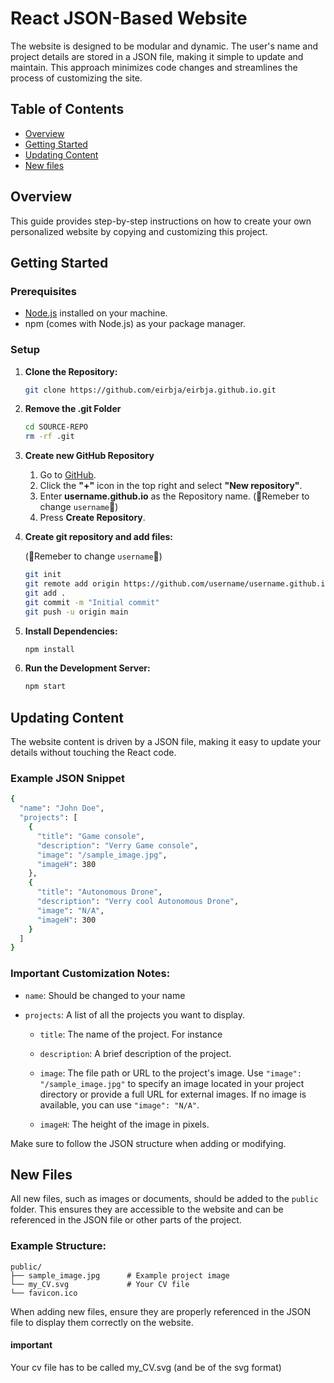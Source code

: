 # React JSON-Based Website

The website is designed to be modular and dynamic. The user's name and project details are stored in a JSON file, making it simple to update and maintain. This approach minimizes code changes and streamlines the process of customizing the site.



## Table of Contents

- [Overview](#overview)
- [Getting Started](#getting-started)
- [Updating Content](#updating-content)
- [New files](#new-files)

## Overview

This guide provides step-by-step instructions on how to create your own personalized website by copying and customizing this project.

## Getting Started

### Prerequisites

- [Node.js](https://nodejs.org/) installed on your machine. 
- npm (comes with Node.js) as your package manager.

### Setup

1. **Clone the Repository:**

    ```bash
    git clone https://github.com/eirbja/eirbja.github.io.git
    ```

2. **Remove the .git Folder**
    ```bash
    cd SOURCE-REPO
    rm -rf .git
    ```

3. **Create new GitHub Repository**

    1. Go to [GitHub](https://github.com/).
    2. Click the **"+"** icon in the top right and select **"New repository"**.
    3. Enter **username.github.io** as the Repository name. (🚨Remeber to change `username`🚨) 
    4. Press **Create Repository**.

3. **Create git repository and add files:**

    (🚨Remeber to change `username`🚨)

    ```bash
    git init
    git remote add origin https://github.com/username/username.github.io.git
    git add .
    git commit -m "Initial commit"
    git push -u origin main
    ```

5. **Install Dependencies:**

    ```bash
    npm install
    ```

6. **Run the Development Server:**

    ```bash
    npm start
    ```

## Updating Content

The website content is driven by a JSON file, making it easy to update your details without touching the React code.

### Example JSON Snippet

```bash
{
  "name": "John Doe",
  "projects": [
    {
      "title": "Game console",
      "description": "Verry Game console",
      "image": "/sample_image.jpg",
      "imageH": 380
    },
    {
      "title": "Autonomous Drone",
      "description": "Verry cool Autonomous Drone",
      "image": "N/A",
      "imageH": 300
    }
  ]
}
```

### Important Customization Notes:
- `name`: Should be changed to your name

- `projects`: A list of all the projects you want to display.

    - `title`: The name of the project. For instance

    - `description`: A brief description of the project.

    

    - `image`: The file path or URL to the project's image. Use `"image": "/sample_image.jpg"` to specify an image located in your project directory or provide a full URL for external images. If no image is available, you can use `"image": "N/A"`.

    - `imageH`: The height of the image in pixels.

Make sure to follow the JSON structure when adding or modifying.


## New Files

All new files, such as images or documents, should be added to the `public` folder. This ensures they are accessible to the website and can be referenced in the JSON file or other parts of the project.

### Example Structure:
```
public/
├── sample_image.jpg      # Example project image
└── my_CV.svg             # Your CV file
└── favicon.ico
```
When adding new files, ensure they are properly referenced in the JSON file to display them correctly on the website. 
#### important 
Your cv file has to be called my_CV.svg (and be of the svg format)

